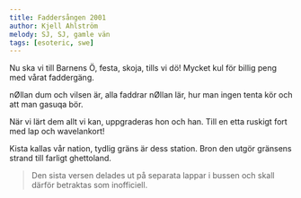 ```yaml
---
title: Faddersången 2001
author: Kjell Ahlström
melody: SJ, SJ, gamle vän
tags: [esoteric, swe]
---
```


Nu ska vi till Barnens Ö,
festa, skoja, tills vi dö!
Mycket kul för billig peng
med vårat faddergäng.

nØllan dum och vilsen är,
alla faddrar nØllan lär,
hur man ingen tenta kör
och att man gasuqa bör.

När vi lärt dem allt vi kan,
uppgraderas hon och han.
Till en etta ruskigt fort
med lap och wavelankort!

Kista kallas vår nation,
tydlig gräns är dess station.
Bron den utgör gränsens strand
till farligt ghettoland.

> Den sista versen delades ut på separata lappar i bussen och skall därför betraktas
> som inofficiell.
